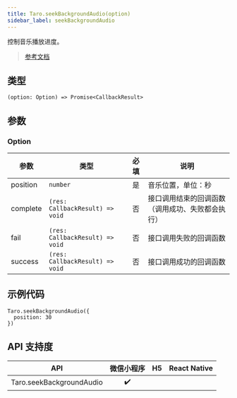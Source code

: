 ```yaml
---
title: Taro.seekBackgroundAudio(option)
sidebar_label: seekBackgroundAudio
---
```


控制音乐播放进度。

> [参考文档](https://developers.weixin.qq.com/miniprogram/dev/api/media/background-audio/wx.seekBackgroundAudio.html)

## 类型

```tsx
(option: Option) => Promise<CallbackResult>
```

## 参数

### Option

| 参数 | 类型 | 必填 | 说明 |
| --- | --- | :---: | --- |
| position | `number` | 是 | 音乐位置，单位：秒 |
| complete | `(res: CallbackResult) => void` | 否 | 接口调用结束的回调函数（调用成功、失败都会执行） |
| fail | `(res: CallbackResult) => void` | 否 | 接口调用失败的回调函数 |
| success | `(res: CallbackResult) => void` | 否 | 接口调用成功的回调函数 |

## 示例代码

```tsx
Taro.seekBackgroundAudio({
  position: 30
})
```

## API 支持度

| API | 微信小程序 | H5 | React Native |
| :---: | :---: | :---: | :---: |
| Taro.seekBackgroundAudio | ✔️ |  |  |
